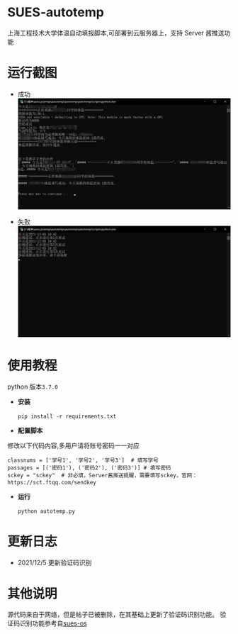 # SUES-autotemp

上海工程技术大学体温自动填报脚本,可部署到云服务器上，支持 Server 酱推送功能

# 运行截图

- 成功
  ![成功](./success.png)

- 失败
  ![失败](./fail.png)

# 使用教程

python 版本`3.7.0`

- **安装**

  `pip install -r requirements.txt`

- **配置脚本**

修改以下代码内容,多用户请将账号密码一一对应

```
classnums = ['学号1', '学号2', '学号3']  # 填写学号
passages = [('密码1'), ('密码2'), ('密码3')] # 填写密码
sckey = "sckey"  # 非必填，Server酱推送提醒，需要填写sckey，官网：https://sct.ftqq.com/sendkey
```

- **运行**

  `python autotemp.py`

# 更新日志

- 2021/12/5
  更新验证码识别

# 其他说明

源代码来自于网络，但是帖子已被删除，在其基础上更新了验证码识别功能。
验证码识别功能参考自[sues-os](https://github.com/zsqw123/sues-os)
